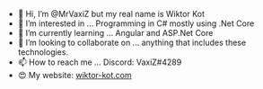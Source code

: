 - 👋 Hi, I’m @MrVaxiZ but my real name is Wiktor Kot
- 👀 I’m interested in ... Programming in C# mostly using .Net Core   
- 🌱 I’m currently learning ... Angular and ASP.Net Core
- 💞️ I’m looking to collaborate on ... anything that includes these technologies. 
- 📫 How to reach me ... Discord: VaxiZ#4289
- :heart_eyes: My website: [wiktor-kot.com](https://wiktor-kot.com/)
